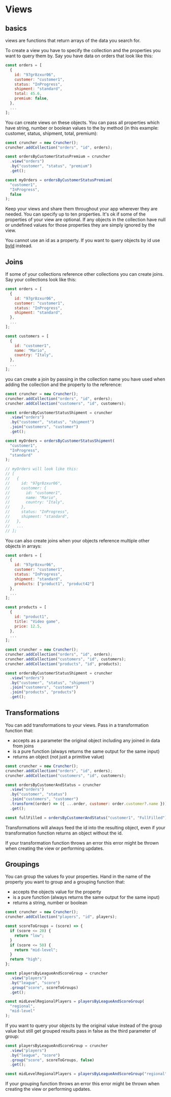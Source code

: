 # Views

## basics

views are functions that return arrays of the data you search for.

To create a view you have to specify the collection and the properties you want to query them by. Say you have data on orders that look like this:

```js
const orders = [
  {
    id: "97gr8zxur06",
    customer: "customer1",
    status: "InProgress",
    shipment: "standard",
    total: 45.6,
    premium: false,
  },
  ...
];
```

You can create views on these objects. You can pass all properties which have string, number or boolean values to the by method (in this example: customer, status, shipment, total, premium):

```js
const cruncher = new Cruncher();
cruncher.addCollection("orders", "id", orders);

const ordersByCustomerStatusPremium = cruncher
  .view("orders")
  .by("customer", "status", "premium")
  .get();

const myOrders = ordersByCustomerStatusPremium(
  "customer1",
  "InProgress",
  false
);
```

Keep your views and share them throughout your app wherever they are needed. You can specify up to ten properties.
It's ok if some of the properties of your view are optional. If any objects in the collection have null or undefined values for those properties they are simply ignored by the view.

You cannot use an id as a property. If you want to query objects by id use [byId](./byId.md) instead.

## Joins

If some of your collections reference other collections you can create joins.
Say your collections look like this:

```js
const orders = [
  {
    id: "97gr8zxur06",
    customer: "customer1",
    status: "InProgress",
    shipment: "standard",
  },
  ...
];

const customers = [
  {
    id: "customer1",
    name: "Mario",
    country: "Italy",
  },
  ...
];
```

you can create a join by passing in the collection name you have used when adding the collection and the property to the reference:

```js
const cruncher = new Cruncher();
cruncher.addCollection("orders", "id", orders);
cruncher.addCollection("customers", "id", customers);

const ordersByCustomerStatusShipment = cruncher
  .view("orders")
  .by("customer", "status", "shipment")
  .join("customers", "customer")
  .get();

const myOrders = ordersByCustomerStatusShipment(
  "customer1",
  "InProgress",
  "standard"
);

// myOrders will look like this:
// [
//   {
//     id: "97gr8zxur06",
//     customer: {
//       id: "customer1",
//       name: "Mario",
//       country: "Italy",
//     },
//     status: "InProgress",
//     shipment: "standard",
//   },
//   ...
// ];
```

You can also create joins when your objects reference multiple other objects in arrays:

```js
const orders = [
  {
    id: "97gr8zxur06",
    customer: "customer1",
    status: "InProgress",
    shipment: "standard",
    products: ["product1", "product42"]
  },
  ...
];

const products = [
  {
    id: "product1",
    title: "Video game",
    price: 12.5,
  },
  ...
];
```

```js
const cruncher = new Cruncher();
cruncher.addCollection("orders", "id", orders);
cruncher.addCollection("customers", "id", customers);
cruncher.addCollection("products", "id", products);

const ordersByCustomerStatusShipment = cruncher
  .view("orders")
  .by("customer", "status", "shipment")
  .join("customers", "customer")
  .join("products", "products")
  .get();
```

## Transformations

You can add transformations to your views. Pass in a transformation function that:

- accepts as a parameter the original object including any joined in data from joins
- is a pure function (always returns the same output for the same input)
- returns an object (not just a primitive value)

```js
const cruncher = new Cruncher();
cruncher.addCollection("orders", "id", orders);
cruncher.addCollection("customers", "id", customers);

const ordersByCustomerAndStatus = cruncher
  .view("orders")
  .by("customer", "status")
  .join("customers", "customer")
  .transform((order) => ({ ...order, customer: order.customer?.name }))
  .get();

const fullFilled = ordersByCustomerAndStatus("customer1", "FullFilled");
```

Transformations will always feed the id into the resulting object, even if your transformation function returns an object without the id.

If your transformation function throws an error this error might be thrown when creating the view or performing updates.

## Groupings

You can group the values fo your properties. Hand in the name of the property you want to group and a grouping function that:

- accepts the objects value for the property
- is a pure function (always returns the same output for the same input)
- returns a string, number or boolean

```js
const cruncher = new Cruncher();
cruncher.addCollection("players", "id", players);

const scoreToGroups = (score) => {
  if (score <= 20) {
    return "low";
  }
  if (score <= 50) {
    return "mid-level";
  }
  return "high";
};

const playersByLeagueAndScoreGroup = cruncher
  .view("players")
  .by("league", "score")
  .group("score", scoreToGroups)
  .get();

const midLevelRegionalPlayers = playersByLeagueAndScoreGroup(
  "regional",
  "mid-level"
);
```

If you want to query your objects by the original value instead of the group value but still get grouped results pass in false as the third parameter of group:

```js
const playersByLeagueAndScoreGroup = cruncher
  .view("players")
  .by("league", "score")
  .group("score", scoreToGroups, false)
  .get();

const midLevelRegionalPlayers = playersByLeagueAndScoreGroup("regional", 30);
```

If your grouping function throws an error this error might be thrown when creating the view or performing updates.
